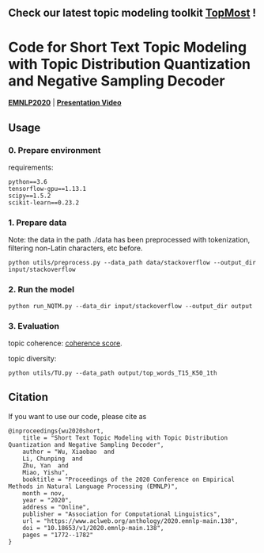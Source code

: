 ## **Check our latest topic modeling toolkit [TopMost](https://github.com/bobxwu/topmost) !**


# Code for Short Text Topic Modeling with Topic Distribution Quantization and Negative Sampling Decoder


**[EMNLP2020](https://www.aclweb.org/anthology/2020.emnlp-main.138.pdf)** | **[Presentation Video](https://slideslive.com/38938639/short-texts-topic-modeling-with-topic-distribution-quantization-and-negative-sampling-decoder)**


## Usage
### 0. Prepare environment

requirements:

    python==3.6
    tensorflow-gpu==1.13.1
    scipy==1.5.2
    scikit-learn==0.23.2 


### 1. Prepare data

Note: the data in the path ./data has been preprocessed with tokenization, filtering non-Latin characters, etc before.

    python utils/preprocess.py --data_path data/stackoverflow --output_dir input/stackoverflow


### 2. Run the model

    python run_NQTM.py --data_dir input/stackoverflow --output_dir output


### 3. Evaluation

topic coherence: [coherence score](https://github.com/dice-group/Palmetto).

topic diversity:

    python utils/TU.py --data_path output/top_words_T15_K50_1th


## Citation

If you want to use our code, please cite as

    @inproceedings{wu2020short,
        title = "Short Text Topic Modeling with Topic Distribution Quantization and Negative Sampling Decoder",
        author = "Wu, Xiaobao  and
        Li, Chunping  and
        Zhu, Yan  and
        Miao, Yishu",
        booktitle = "Proceedings of the 2020 Conference on Empirical Methods in Natural Language Processing (EMNLP)",
        month = nov,
        year = "2020",
        address = "Online",
        publisher = "Association for Computational Linguistics",
        url = "https://www.aclweb.org/anthology/2020.emnlp-main.138",
        doi = "10.18653/v1/2020.emnlp-main.138",
        pages = "1772--1782"
    }
